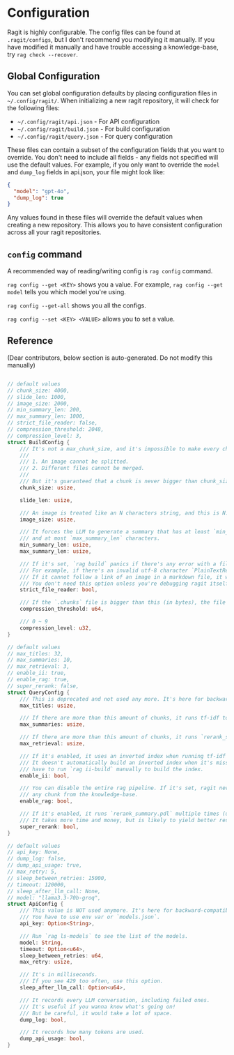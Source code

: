 # Configuration

Ragit is highly configurable. The config files can be found at `.ragit/configs`, but I don't recommend you modifying it manually. If you have modified it manually and have trouble accessing a knowledge-base, try `rag check --recover`.

## Global Configuration

You can set global configuration defaults by placing configuration files in `~/.config/ragit/`. When initializing a new ragit repository, it will check for the following files:

- `~/.config/ragit/api.json` - For API configuration
- `~/.config/ragit/build.json` - For build configuration
- `~/.config/ragit/query.json` - For query configuration

These files can contain a subset of the configuration fields that you want to override. You don't need to include all fields - any fields not specified will use the default values. For example, if you only want to override the `model` and `dump_log` fields in api.json, your file might look like:

```json
{
  "model": "gpt-4o",
  "dump_log": true
}
```

Any values found in these files will override the default values when creating a new repository. This allows you to have consistent configuration across all your ragit repositories.

## `config` command

A recommended way of reading/writing config is `rag config` command.

`rag config --get <KEY>` shows you a value. For example, `rag config --get model` tells you which model you're using.

`rag config --get-all` shows you all the configs.

`rag config --set <KEY> <VALUE>` allows you to set a value.

## Reference

(Dear contributors, below section is auto-generated. Do not modify this manually)

```rust

// default values
// chunk_size: 4000,
// slide_len: 1000,
// image_size: 2000,
// min_summary_len: 200,
// max_summary_len: 1000,
// strict_file_reader: false,
// compression_threshold: 2048,
// compression_level: 3,
struct BuildConfig {
    /// It's not a max_chunk_size, and it's impossible to make every chunk have the same size because
    ///
    /// 1. An image cannot be splitted.
    /// 2. Different files cannot be merged.
    ///
    /// But it's guaranteed that a chunk is never bigger than chunk_size * 2.
    chunk_size: usize,

    slide_len: usize,

    /// An image is treated like an N characters string, and this is N.
    image_size: usize,

    /// It forces the LLM to generate a summary that has at least `min_summary_len` characters
    /// and at most `max_summary_len` characters.
    min_summary_len: usize,
    max_summary_len: usize,

    /// If it's set, `rag build` panics if there's any error with a file.
    /// For example, if there's an invalid utf-8 character `PlainTextReader` would die.
    /// If it cannot follow a link of an image in a markdown file, it would die.
    /// You don't need this option unless you're debugging ragit itself.
    strict_file_reader: bool,

    /// If the `.chunks` file is bigger than this (in bytes), the file is compressed
    compression_threshold: u64,

    /// 0 ~ 9
    compression_level: u32,
}

// default values
// max_titles: 32,
// max_summaries: 10,
// max_retrieval: 3,
// enable_ii: true,
// enable_rag: true,
// super_rerank: false,
struct QueryConfig {
    /// This is deprecated and not used any more. It's here for backward compatibility.
    max_titles: usize,

    /// If there are more than this amount of chunks, it runs tf-idf to select chunks.
    max_summaries: usize,

    /// If there are more than this amount of chunks, it runs `rerank_summary` prompt to select chunks.
    max_retrieval: usize,

    /// If it's enabled, it uses an inverted index when running tf-idf search.
    /// It doesn't automatically build an inverted index when it's missing. You
    /// have to run `rag ii-build` manually to build the index.
    enable_ii: bool,

    /// You can disable the entire rag pipeline. If it's set, ragit never retrieves
    /// any chunk from the knowledge-base.
    enable_rag: bool,

    /// If it's enabled, it runs `rerank_summary.pdl` multiple times (usually 5 times) with much more candidates.
    /// It takes more time and money, but is likely to yield better result.
    super_rerank: bool,
}

// default values
// api_key: None,
// dump_log: false,
// dump_api_usage: true,
// max_retry: 5,
// sleep_between_retries: 15000,
// timeout: 120000,
// sleep_after_llm_call: None,
// model: "llama3.3-70b-groq",
struct ApiConfig {
    /// This value is NOT used anymore. It's here for backward-compatibility.
    /// You have to use env var or `models.json`.
    api_key: Option<String>,

    /// Run `rag ls-models` to see the list of the models.
    model: String,
    timeout: Option<u64>,
    sleep_between_retries: u64,
    max_retry: usize,

    /// It's in milliseconds.
    /// If you see 429 too often, use this option.
    sleep_after_llm_call: Option<u64>,

    /// It records every LLM conversation, including failed ones.
    /// It's useful if you wanna know what's going on!
    /// But be careful, it would take a lot of space.
    dump_log: bool,

    /// It records how many tokens are used.
    dump_api_usage: bool,
}
```
